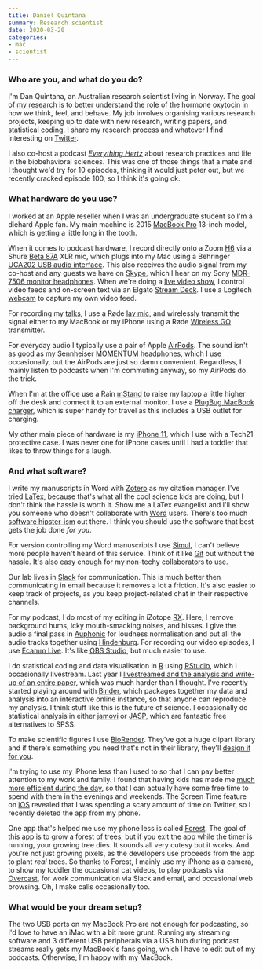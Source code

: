 ```yaml
---
title: Daniel Quintana
summary: Research scientist 
date: 2020-03-20
categories:
- mac
- scientist
---
```


### Who are you, and what do you do?

I'm Dan Quintana, an Australian research scientist living in Norway. The goal of [my research](https://www.dsquintana.com/ "Daniel's website.") is to better understand the role of the hormone oxytocin in how we think, feel, and behave. My job involves organising various research projects, keeping up to date with new research, writing papers, and statistical coding. I share my research process and whatever I find interesting on [Twitter](https://twitter.com/dsquintana "Daniel's Twitter account.").

I also co-host a podcast _[Everything Hertz](https://everythinghertz.com/ "Daniel's biobehavorial science podcast.")_ about research practices and life in the biobehavioral sciences. This was one of those things that a mate and I thought we'd try for 10 episodes, thinking it would just peter out, but we recently cracked episode 100, so I think it's going ok.

### What hardware do you use?

I worked at an Apple reseller when I was an undergraduate student so I'm a diehard Apple fan. My main machine is 2015 [MacBook Pro][macbook-pro] 13-inch model, which is getting a little long in the tooth.

When it comes to podcast hardware, I record directly onto a Zoom [H6][] via a Shure [Beta 87A][beta-87a] XLR mic, which plugs into my Mac using a Behringer [UCA202 USB audio interface][uca202]. This also receives the audio signal from my co-host and any guests we have on [Skype][], which I hear on my Sony [MDR-7506 monitor headphones][mdr-7506]. When we're doing a [live video show](https://youtu.be/TzMnlm_IcU4 "A YouTube recording of the 100th episode of Everything Hertz."), I control video feeds and on-screen text via an Elgato [Stream Deck][stream-deck]. I use a Logitech [webcam][c920s] to capture my own video feed.

For recording my [talks](https://youtu.be/Ma1G4-aKR9A "A YouTube recording of one of Daniel's talks."), I use a Røde [lav mic][lavalier-go], and wirelessly transmit the signal either to my MacBook or my iPhone using a Røde [Wireless GO][wireless-go] transmitter.

For everyday audio I typically use a pair of Apple [AirPods][]. The sound isn't as good as my Sennheiser [MOMENTUM][] headphones, which I use occasionally, but the AirPods are just so damn convenient. Regardless, I mainly listen to podcasts when I'm commuting anyway, so my AirPods do the trick.

When I'm at the office use a Rain [mStand][] to raise my laptop a little higher off the desk and connect it to an external monitor. I use a [PlugBug MacBook charger][plugbug-world], which is super handy for travel as this includes a USB outlet for charging.

My other main piece of hardware is my [iPhone 11][iphone-11], which I use with a Tech21 protective case. I was never one for iPhone cases until I had a toddler that likes to throw things for a laugh.

### And what software?

I write my manuscripts in Word with [Zotero][] as my citation manager. I've tried [LaTex][], because that's what all the cool science kids are doing, but I don't think the hassle is worth it. Show me a LaTex evangelist and I'll show you someone who doesn't collaborate with [Word][] users. There's too much [software hipster-ism](https://everythinghertz.com/39i "An Everything Hertz episode about hipsters.") out there. I think you should use the software that best gets the job done *for you*. 

For version controlling my Word manuscripts I use [Simul][], I can't believe more people haven't heard of this service. Think of it like [Git][] but without the hassle. It's also easy enough for my non-techy collaborators to use. 

Our lab lives in [Slack][] for communication. This is much better then communicating in email because it removes a lot a friction. It's also easier to keep track of projects, as you keep project-related chat in their respective channels.

For my podcast, I do most of my editing in iZotope [RX][]. Here, I remove background hums, icky mouth-smacking noises, and hisses. I give the audio a final pass in [Auphonic][] for loudness normalisation and put all the audio tracks together using [Hindenburg][]. For recording our video episodes, I use [Ecamm Live][ecamm-live]. It's like [OBS Studio][obs-studio], but much easier to use.

I do statistical coding and data visualisation in [R][] using [RStudio][], which I occasionally livestream. Last year I [livestreamed and the analysis and write-up of an entire paper](https://youtu.be/mZkLlT0Jz7M "A YouTube video of Daniel livecoding in R."), which was much harder than I thought. I've recently started playing around with [Binder][], which packages together my data and analysis into an interactive online instance, so that anyone can reproduce my analysis. I think stuff like this is the future of science. I occasionally do statistical analysis in either [jamovi][] or [JASP][], which are fantastic free alternatives to SPSS.

To make scientific figures I use [BioRender][]. They've got a huge clipart library and if there's something you need that's not in their library, they'll [design it for you](https://twitter.com/dsquintana/status/1225502094473531394 "Daniel's tweet about BioRender.").

I'm trying to use my iPhone less than I used to so that I can pay better attention to my work and family. I found that having kids has made me [much more efficient during the day](https://twitter.com/dsquintana/status/961107677232418816 "Daniel's tweet about being efficient during the day."), so that I can actually have some free time to spend with them in the evenings and weekends. The Screen Time feature on [iOS][] revealed that I was spending a scary amount of time on Twitter, so I recently deleted the app from my phone.

One app that's helped me use my phone less is called [Forest][forest-ios]. The goal of this app is to grow a forest of trees, but if you exit the app while the timer is running, your growing tree dies. It sounds all very cutesy but it works. And you're not just growing pixels, as the developers use proceeds from the app to plant *real* trees. So thanks to Forest, I mainly use my iPhone as a camera, to show my toddler the occasional cat videos, to play podcasts via [Overcast][overcast-ios], for work communication via Slack and email, and occasional web browsing. Oh, I make calls occasionally too.

### What would be your dream setup?

The two USB ports on my MacBook Pro are not enough for podcasting, so I'd love to have an iMac with a bit more grunt. Running my streaming software and 3 different USB peripherals via a USB hub during podcast streams really gets my MacBook's fans going, which I have to edit out of my podcasts. Otherwise, I'm happy with my MacBook.

[airpods]: https://en.wikipedia.org/wiki/AirPods "Wireless in-ear headphones."
[auphonic]: https://auphonic.com/ "A service for analysing and optimising audio."
[beta-87a]: http://www.shure.com/americas/products/microphones/beta/beta-87a-vocal-microphone "A condenser microphone."
[binder]: http://web.archive.org/web/20221225164940/https://mybinder.org/ "A service for sharing Jupyter notebooks online."
[biorender]: https://biorender.com/ "A scientific diagram tool."
[c920s]: https://www.logitech.com/en-us/product/hd-pro-webcam-c920s "A webcam."
[ecamm-live]: https://www.ecamm.com/mac/ecammlive/ "Streaming production software."
[forest-ios]: https://www.forestapp.cc/ "An app to help you focus."
[git]: https://git-scm.com/ "A version control system."
[h6]: https://zoomcorp.com/en/us/handheld-recorders/handheld-recorders/h6-audio-recorder/ "A portable six-track recorder."
[hindenburg]: https://hindenburg.com/ "A suite of tools for editing radio and podcasts."
[ios]: https://www.apple.com/ios/ios-10/ "A mobile operating system."
[iphone-11]: https://en.wikipedia.org/wiki/IPhone_11 "A 6.06 inch iOS smartphone."
[jamovi]: https://www.jamovi.org/ "Statistical spreadsheet software."
[jasp]: https://jasp-stats.org/ "Statistical analysis software."
[latex]: https://www.latex-project.org/ "Typesetting software."
[lavalier-go]: https://www.rode.com/microphones/lavaliergo "A wearable microphone."
[macbook-pro]: https://www.apple.com/macbook-pro/ "A laptop."
[mdr-7506]: https://www.amazon.com/Sony-MDR7506-Professional-Diaphragm-Headphone/dp/B000AJIF4E "Studio-quality headphones."
[momentum]: https://en-us.sennheiser.com/over-ear-headphone-momentum-stereo "Over-the-ear headphones."
[mstand]: https://www.raindesigninc.com/mstand.html "A laptop stand."
[obs-studio]: https://obsproject.com/ "Video recording and streaming software."
[overcast-ios]: https://itunes.apple.com/us/app/overcast-podcast-player/id888422857 "A podcast app."
[plugbug-world]: https://mashable.com/2013/01/31/plugbug-world/ "A USB hub for the MacBook charger."
[r]: http://www.r-project.org/ "Software for statistical computing and graphics."
[rstudio]: https://www.rstudio.com/ "An IDE for the R language."
[rx]: https://www.izotope.com/en/products/repair-and-edit/rx.html "Audio repair software."
[simul]: https://www.simuldocs.com/ "A version control and collaboriation service for Word documents."
[skype]: https://www.skype.com/en/ "Voice and video chat software."
[slack]: https://slack.com/ "A collaboration service."
[stream-deck]: https://www.elgato.com/en/gaming/stream-deck "A programmable keyboard with 15 LCD keys."
[uca202]: https://www.behringer.com/Categories/Behringer/Computer-Audio/Interfaces/UCA202/p/P0484 "A USB audio interface."
[wireless-go]: https://www.rode.com/wireless/wirelessgo "A wireless microphone system."
[word]: https://products.office.com/en-us/word "A document editor."
[zotero]: https://www.zotero.org/ "A research tool."
